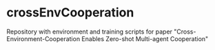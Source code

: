 # crossEnvCooperation
Repository with environment and training scripts for paper "Cross-Environment-Cooperation Enables Zero-shot Multi-agent Cooperation"
